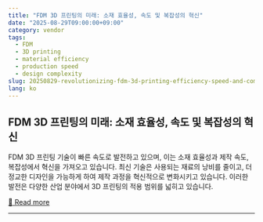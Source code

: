 ```yaml
---
title: "FDM 3D 프린팅의 미래: 소재 효율성, 속도 및 복잡성의 혁신"
date: "2025-08-29T09:00:00+09:00"
category: vendor
tags:
  - FDM
  - 3D printing
  - material efficiency
  - production speed
  - design complexity
slug: 20250829-revolutionizing-fdm-3d-printing-efficiency-speed-and-complexity
lang: ko
---
```


## FDM 3D 프린팅의 미래: 소재 효율성, 속도 및 복잡성의 혁신
FDM 3D 프린팅 기술이 빠른 속도로 발전하고 있으며, 이는 소재 효율성과 제작 속도, 복잡성에서 혁신을 가져오고 있습니다. 최신 기술은 사용되는 재료의 낭비를 줄이고, 더 정교한 디자인을 가능하게 하여 제작 과정을 혁신적으로 변화시키고 있습니다. 이러한 발전은 다양한 산업 분야에서 3D 프린팅의 적용 범위를 넓히고 있습니다.

[🔗 Read more](https://store.anycubic.com/blogs/news/the-future-of-fdm-3d-printing-a-revolution-in-material-efficiency-speed-and-complexity)

---